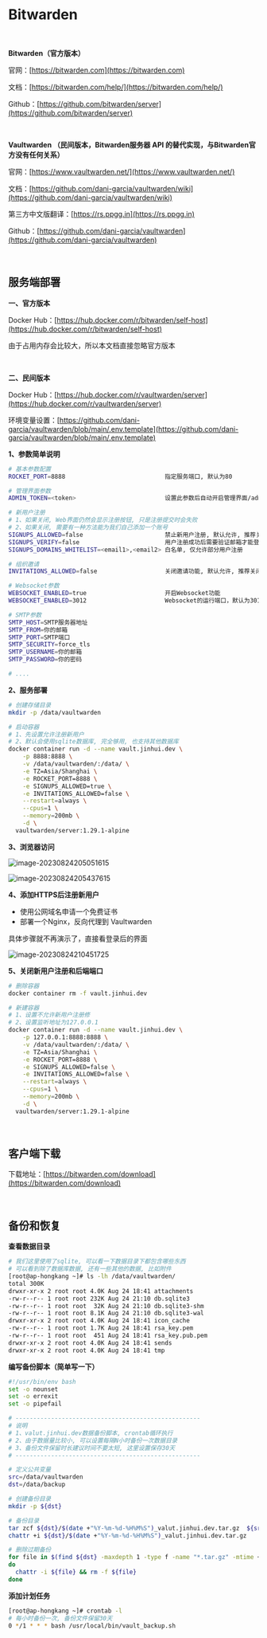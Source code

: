 # Bitwarden

<br />

**Bitwarden（官方版本）**

官网：[https://bitwarden.com](https://bitwarden.com)

文档：[https://bitwarden.com/help/](https://bitwarden.com/help/)

Github：[https://github.com/bitwarden/server](https://github.com/bitwarden/server)

<br />

**Vaultwarden （民间版本，Bitwarden服务器 API 的替代实现，与Bitwarden官方没有任何关系）**

官网：[https://www.vaultwarden.net/](https://www.vaultwarden.net/)

文档：[https://github.com/dani-garcia/vaultwarden/wiki](https://github.com/dani-garcia/vaultwarden/wiki)

第三方中文版翻译：[https://rs.ppgg.in](https://rs.ppgg.in)

Github：[https://github.com/dani-garcia/vaultwarden](https://github.com/dani-garcia/vaultwarden)

<br />

## 服务端部署

**一、官方版本**

Docker Hub：[https://hub.docker.com/r/bitwarden/self-host](https://hub.docker.com/r/bitwarden/self-host)

由于占用内存会比较大，所以本文档直接忽略官方版本

<br />

**二、民间版本**

Docker Hub：[https://hub.docker.com/r/vaultwarden/server](https://hub.docker.com/r/vaultwarden/server)

环境变量设置：[https://github.com/dani-garcia/vaultwarden/blob/main/.env.template](https://github.com/dani-garcia/vaultwarden/blob/main/.env.template)

**1、参数简单说明**

```bash
# 基本参数配置
ROCKET_PORT=8888      						指定服务端口, 默认为80

# 管理界面参数
ADMIN_TOKEN=<token>							设置此参数后自动开启管理界面/admin, 推荐不设置

# 新用户注册
# 1、如果关闭, Web界面仍然会显示注册按钮, 只是注册提交时会失败
# 2、如果关闭, 需要有一种方法能为我们自己添加一个账号
SIGNUPS_ALLOWED=false 						禁止新用户注册, 默认允许, 推荐关闭
SIGNUPS_VERIFY=false						用户注册成功后需要验证邮箱才能登录
SIGNUPS_DOMAINS_WHITELIST=<email1>,<email2>	白名单, 仅允许部分用户注册

# 组织邀请
INVITATIONS_ALLOWED=false					关闭邀请功能, 默认允许, 推荐关闭

# Websocket参数
WEBSOCKET_ENABLED=true						开启Websocket功能
WEBSOCKET_ENABLED=3012						Websocket的运行端口，默认为3012

# SMTP参数
SMTP_HOST=SMTP服务器地址
SMTP_FROM=你的邮箱
SMTP_PORT=SMTP端口
SMTP_SECURITY=force_tls
SMTP_USERNAME=你的邮箱
SMTP_PASSWORD=你的密码

# ....
```

**2、服务部署**

```bash
# 创建存储目录
mkdir -p /data/vaultwarden

# 启动容器
# 1、先设置允许注册新用户
# 2、默认会使用sqlite数据库, 完全够用, 也支持其他数据库
docker container run -d --name vault.jinhui.dev \
    -p 8888:8888 \
    -v /data/vaultwarden/:/data/ \
    -e TZ=Asia/Shanghai \
    -e ROCKET_PORT=8888 \
    -e SIGNUPS_ALLOWED=true \
    -e INVITATIONS_ALLOWED=false \
    --restart=always \
    --cpus=1 \
    --memory=200mb \
    -d \
  vaultwarden/server:1.29.1-alpine
```

**3、浏览器访问**

![image-20230824205051615](https://tuchuang-1257805459.cos.accelerate.myqcloud.com//image-20230824205051615.png)

![image-20230824205437615](https://tuchuang-1257805459.cos.accelerate.myqcloud.com//image-20230824205437615.png)

**4、添加HTTPS后注册新用户**

* 使用公网域名申请一个免费证书
* 部署一个Nginx，反向代理到 Vaultwarden 

具体步骤就不再演示了，直接看登录后的界面

![image-20230824210451725](https://tuchuang-1257805459.cos.accelerate.myqcloud.com//image-20230824210451725.png)

**5、关闭新用户注册和后端端口**

```bash
# 删除容器
docker container rm -f vault.jinhui.dev

# 新建容器
# 1、设置不允许新用户注册修
# 2、设置监听地址为127.0.0.1
docker container run -d --name vault.jinhui.dev \
    -p 127.0.0.1:8888:8888 \
    -v /data/vaultwarden/:/data/ \
    -e TZ=Asia/Shanghai \
    -e ROCKET_PORT=8888 \
    -e SIGNUPS_ALLOWED=false \
    -e INVITATIONS_ALLOWED=false \
    --restart=always \
    --cpus=1 \
    --memory=200mb \
    -d \
  vaultwarden/server:1.29.1-alpine
```

<br />

## 客户端下载

下载地址：[https://bitwarden.com/download](https://bitwarden.com/download)

<br />

## 备份和恢复

**查看数据目录**

```bash
# 我们这里使用了sqlite, 可以看一下数据目录下都包含哪些东西
# 可以看到除了数据库数据, 还有一些其他的数据, 比如附件
[root@ap-hongkang ~]# ls -lh /data/vaultwarden/
total 300K
drwxr-xr-x 2 root root 4.0K Aug 24 18:41 attachments
-rw-r--r-- 1 root root 232K Aug 24 21:10 db.sqlite3
-rw-r--r-- 1 root root  32K Aug 24 21:10 db.sqlite3-shm
-rw-r--r-- 1 root root 8.1K Aug 24 21:10 db.sqlite3-wal
drwxr-xr-x 2 root root 4.0K Aug 24 18:41 icon_cache
-rw-r--r-- 1 root root 1.7K Aug 24 18:41 rsa_key.pem
-rw-r--r-- 1 root root  451 Aug 24 18:41 rsa_key.pub.pem
drwxr-xr-x 2 root root 4.0K Aug 24 18:41 sends
drwxr-xr-x 2 root root 4.0K Aug 24 18:41 tmp
```

**编写备份脚本（简单写一下）**

```bash
#!/usr/bin/env bash
set -o nounset
set -o errexit
set -o pipefail

# ----------------------------------------------------
# 说明
# 1、valut.jinhui.dev数据备份脚本, crontab循环执行
# 2、由于数据量比较小, 可以设置每隔N小时备份一次数据目录
# 3、备份文件保留时长建议时间不要太短, 这里设置保存30天
# ----------------------------------------------------

# 定义公共变量
src=/data/vaultwarden
dst=/data/backup

# 创建备份目录
mkdir -p ${dst}

# 备份目录
tar zcf ${dst}/$(date +"%Y-%m-%d-%H%M%S")_valut.jinhui.dev.tar.gz  ${src}
chattr +i ${dst}/$(date +"%Y-%m-%d-%H%M%S")_valut.jinhui.dev.tar.gz

# 删除过期备份
for file in $(find ${dst} -maxdepth 1 -type f -name "*.tar.gz" -mtime +30)
do
  chattr -i ${file} && rm -f ${file}
done
```

**添加计划任务**

```bash
[root@ap-hongkang ~]# crontab -l
# 每小时备份一次, 备份文件保留30天
0 */1 * * * bash /usr/local/bin/vault_backup.sh
```



